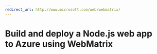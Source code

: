 ```yaml
---
redirect_url: http://www.microsoft.com/web/webmatrix/
---
```

# Build and deploy a Node.js web app to Azure using WebMatrix

